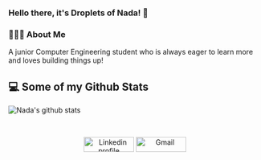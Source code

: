 ### Hello there, it's Droplets of Nada! 💁

<div align="left"> 
  <h3> 👨🏻‍💻 About Me </h3>
    A junior Computer Engineering student who is always eager to learn more and loves building things up! 
</div> 


## 💻 Some of my Github Stats 
  ![Nada's github stats](https://github-readme-stats.vercel.app/api?username=nadakhalled&show_icons=true&theme=synthwave)

<br>
<p align="center">
    <a href="https://www.linkedin.com/in/nada-elkhamy-5402b6188/"><img alt="Linkedin profile" title="Linkedin" src="https://raw.githubusercontent.com/Thomas-George-T/Thomas-George-T/master/assets/linkedin.svg" width="100" height="30" /></a>
    <a href="mailto:nadaelkhamy@gmail.com"><img alt="Gmail" src="https://raw.githubusercontent.com/Thomas-George-T/Thomas-George-T/master/assets/google-gmail.svg" title="Email" width="100" height="30" /></a>
